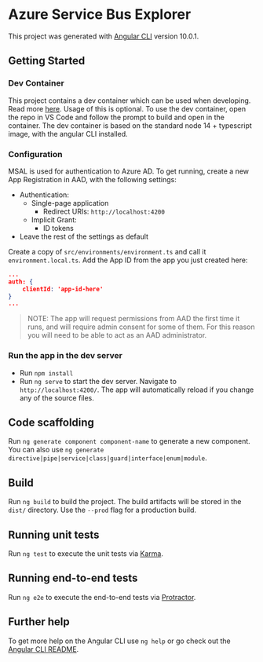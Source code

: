 # Azure Service Bus Explorer

This project was generated with [Angular CLI](https://github.com/angular/angular-cli) version 10.0.1.

## Getting Started
### Dev Container
This project contains a dev container which can be used when developing. Read more [here](https://code.visualstudio.com/docs/remote/containers). Usage of this is optional. To use the dev container, open the repo in VS Code and follow the prompt to build and open in the container. The dev container is based on the standard node 14 + typescript image, with the angular CLI installed. 

### Configuration
MSAL is used for authentication to Azure AD. To get running, create a new App Registration in AAD, with the following settings:
- Authentication: 
  - Single-page application
    - Redirect URIs: `http://localhost:4200`
  - Implicit Grant:
    - ID tokens
- Leave the rest of the settings as default

Create a copy of `src/environments/environment.ts` and call it `environment.local.ts`. 
Add the App ID from the app you just created here: 
```json
...
auth: {
    clientId: 'app-id-here'
}
...
```

> NOTE: The app will request permissions from AAD the first time it runs, and will require admin consent for some of them. For this reason you will need to be able to act as an AAD administrator.


### Run the app in the dev server

- Run `npm install`
- Run `ng serve` to start the dev server. Navigate to `http://localhost:4200/`. The app will automatically reload if you change any of the source files.

## Code scaffolding

Run `ng generate component component-name` to generate a new component. You can also use `ng generate directive|pipe|service|class|guard|interface|enum|module`.

## Build

Run `ng build` to build the project. The build artifacts will be stored in the `dist/` directory. Use the `--prod` flag for a production build.

## Running unit tests

Run `ng test` to execute the unit tests via [Karma](https://karma-runner.github.io).

## Running end-to-end tests

Run `ng e2e` to execute the end-to-end tests via [Protractor](http://www.protractortest.org/).

## Further help

To get more help on the Angular CLI use `ng help` or go check out the [Angular CLI README](https://github.com/angular/angular-cli/blob/master/README.md).
